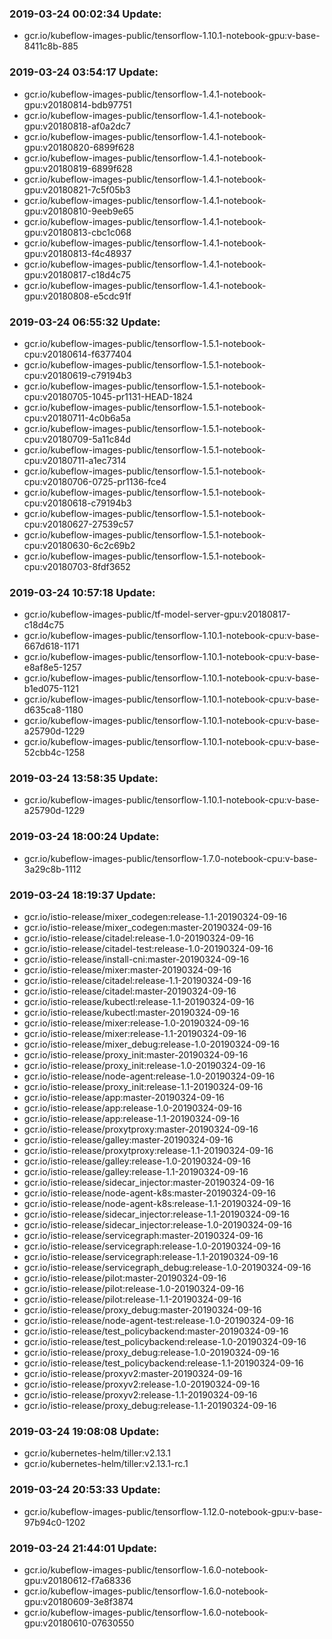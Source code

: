 ### 2019-03-24 00:02:34 Update:

- gcr.io/kubeflow-images-public/tensorflow-1.10.1-notebook-gpu:v-base-8411c8b-885
### 2019-03-24 03:54:17 Update:

- gcr.io/kubeflow-images-public/tensorflow-1.4.1-notebook-gpu:v20180814-bdb97751
- gcr.io/kubeflow-images-public/tensorflow-1.4.1-notebook-gpu:v20180818-af0a2dc7
- gcr.io/kubeflow-images-public/tensorflow-1.4.1-notebook-gpu:v20180820-6899f628
- gcr.io/kubeflow-images-public/tensorflow-1.4.1-notebook-gpu:v20180819-6899f628
- gcr.io/kubeflow-images-public/tensorflow-1.4.1-notebook-gpu:v20180821-7c5f05b3
- gcr.io/kubeflow-images-public/tensorflow-1.4.1-notebook-gpu:v20180810-9eeb9e65
- gcr.io/kubeflow-images-public/tensorflow-1.4.1-notebook-gpu:v20180813-cbc1c068
- gcr.io/kubeflow-images-public/tensorflow-1.4.1-notebook-gpu:v20180813-f4c48937
- gcr.io/kubeflow-images-public/tensorflow-1.4.1-notebook-gpu:v20180817-c18d4c75
- gcr.io/kubeflow-images-public/tensorflow-1.4.1-notebook-gpu:v20180808-e5cdc91f
### 2019-03-24 06:55:32 Update:

- gcr.io/kubeflow-images-public/tensorflow-1.5.1-notebook-cpu:v20180614-f6377404
- gcr.io/kubeflow-images-public/tensorflow-1.5.1-notebook-cpu:v20180619-c79194b3
- gcr.io/kubeflow-images-public/tensorflow-1.5.1-notebook-cpu:v20180705-1045-pr1131-HEAD-1824
- gcr.io/kubeflow-images-public/tensorflow-1.5.1-notebook-cpu:v20180711-4c0b6a5a
- gcr.io/kubeflow-images-public/tensorflow-1.5.1-notebook-cpu:v20180709-5a11c84d
- gcr.io/kubeflow-images-public/tensorflow-1.5.1-notebook-cpu:v20180711-a1ec7314
- gcr.io/kubeflow-images-public/tensorflow-1.5.1-notebook-cpu:v20180706-0725-pr1136-fce4
- gcr.io/kubeflow-images-public/tensorflow-1.5.1-notebook-cpu:v20180618-c79194b3
- gcr.io/kubeflow-images-public/tensorflow-1.5.1-notebook-cpu:v20180627-27539c57
- gcr.io/kubeflow-images-public/tensorflow-1.5.1-notebook-cpu:v20180630-6c2c69b2
- gcr.io/kubeflow-images-public/tensorflow-1.5.1-notebook-cpu:v20180703-8fdf3652
### 2019-03-24 10:57:18 Update:

- gcr.io/kubeflow-images-public/tf-model-server-gpu:v20180817-c18d4c75
- gcr.io/kubeflow-images-public/tensorflow-1.10.1-notebook-cpu:v-base-667d618-1171
- gcr.io/kubeflow-images-public/tensorflow-1.10.1-notebook-cpu:v-base-e8af8e5-1257
- gcr.io/kubeflow-images-public/tensorflow-1.10.1-notebook-cpu:v-base-b1ed075-1121
- gcr.io/kubeflow-images-public/tensorflow-1.10.1-notebook-cpu:v-base-d635ca8-1180
- gcr.io/kubeflow-images-public/tensorflow-1.10.1-notebook-cpu:v-base-a25790d-1229
- gcr.io/kubeflow-images-public/tensorflow-1.10.1-notebook-cpu:v-base-52cbb4c-1258
### 2019-03-24 13:58:35 Update:

- gcr.io/kubeflow-images-public/tensorflow-1.10.1-notebook-cpu:v-base-a25790d-1229
### 2019-03-24 18:00:24 Update:

- gcr.io/kubeflow-images-public/tensorflow-1.7.0-notebook-cpu:v-base-3a29c8b-1112
### 2019-03-24 18:19:37 Update:

- gcr.io/istio-release/mixer_codegen:release-1.1-20190324-09-16
- gcr.io/istio-release/mixer_codegen:master-20190324-09-16
- gcr.io/istio-release/citadel:release-1.0-20190324-09-16
- gcr.io/istio-release/citadel-test:release-1.0-20190324-09-16
- gcr.io/istio-release/install-cni:master-20190324-09-16
- gcr.io/istio-release/mixer:master-20190324-09-16
- gcr.io/istio-release/citadel:release-1.1-20190324-09-16
- gcr.io/istio-release/citadel:master-20190324-09-16
- gcr.io/istio-release/kubectl:release-1.1-20190324-09-16
- gcr.io/istio-release/kubectl:master-20190324-09-16
- gcr.io/istio-release/mixer:release-1.0-20190324-09-16
- gcr.io/istio-release/mixer:release-1.1-20190324-09-16
- gcr.io/istio-release/mixer_debug:release-1.0-20190324-09-16
- gcr.io/istio-release/proxy_init:master-20190324-09-16
- gcr.io/istio-release/proxy_init:release-1.0-20190324-09-16
- gcr.io/istio-release/node-agent:release-1.0-20190324-09-16
- gcr.io/istio-release/proxy_init:release-1.1-20190324-09-16
- gcr.io/istio-release/app:master-20190324-09-16
- gcr.io/istio-release/app:release-1.0-20190324-09-16
- gcr.io/istio-release/app:release-1.1-20190324-09-16
- gcr.io/istio-release/proxytproxy:master-20190324-09-16
- gcr.io/istio-release/galley:master-20190324-09-16
- gcr.io/istio-release/proxytproxy:release-1.1-20190324-09-16
- gcr.io/istio-release/galley:release-1.0-20190324-09-16
- gcr.io/istio-release/galley:release-1.1-20190324-09-16
- gcr.io/istio-release/sidecar_injector:master-20190324-09-16
- gcr.io/istio-release/node-agent-k8s:master-20190324-09-16
- gcr.io/istio-release/node-agent-k8s:release-1.1-20190324-09-16
- gcr.io/istio-release/sidecar_injector:release-1.1-20190324-09-16
- gcr.io/istio-release/sidecar_injector:release-1.0-20190324-09-16
- gcr.io/istio-release/servicegraph:master-20190324-09-16
- gcr.io/istio-release/servicegraph:release-1.0-20190324-09-16
- gcr.io/istio-release/servicegraph:release-1.1-20190324-09-16
- gcr.io/istio-release/servicegraph_debug:release-1.0-20190324-09-16
- gcr.io/istio-release/pilot:master-20190324-09-16
- gcr.io/istio-release/pilot:release-1.0-20190324-09-16
- gcr.io/istio-release/pilot:release-1.1-20190324-09-16
- gcr.io/istio-release/proxy_debug:master-20190324-09-16
- gcr.io/istio-release/node-agent-test:release-1.0-20190324-09-16
- gcr.io/istio-release/test_policybackend:master-20190324-09-16
- gcr.io/istio-release/test_policybackend:release-1.0-20190324-09-16
- gcr.io/istio-release/proxy_debug:release-1.0-20190324-09-16
- gcr.io/istio-release/test_policybackend:release-1.1-20190324-09-16
- gcr.io/istio-release/proxyv2:master-20190324-09-16
- gcr.io/istio-release/proxyv2:release-1.0-20190324-09-16
- gcr.io/istio-release/proxyv2:release-1.1-20190324-09-16
- gcr.io/istio-release/proxy_debug:release-1.1-20190324-09-16
### 2019-03-24 19:08:08 Update:

- gcr.io/kubernetes-helm/tiller:v2.13.1
- gcr.io/kubernetes-helm/tiller:v2.13.1-rc.1
### 2019-03-24 20:53:33 Update:

- gcr.io/kubeflow-images-public/tensorflow-1.12.0-notebook-gpu:v-base-97b94c0-1202
### 2019-03-24 21:44:01 Update:

- gcr.io/kubeflow-images-public/tensorflow-1.6.0-notebook-gpu:v20180612-f7a68336
- gcr.io/kubeflow-images-public/tensorflow-1.6.0-notebook-gpu:v20180609-3e8f3874
- gcr.io/kubeflow-images-public/tensorflow-1.6.0-notebook-gpu:v20180610-07630550
